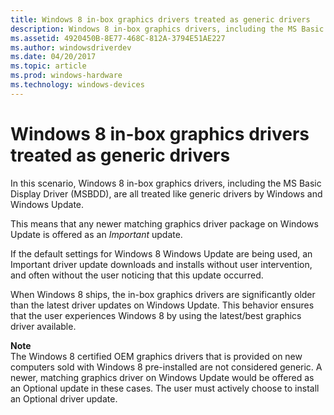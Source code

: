 ```yaml
---
title: Windows 8 in-box graphics drivers treated as generic drivers
description: Windows 8 in-box graphics drivers, including the MS Basic Display Driver (MSBDD), are all treated like generic drivers by Windows and Windows Update.
ms.assetid: 4920450B-8E77-468C-812A-3794E51AE227
ms.author: windowsdriverdev
ms.date: 04/20/2017
ms.topic: article
ms.prod: windows-hardware
ms.technology: windows-devices
---
```


# <span id="display.windows_8_in-box_graphics_drivers_treated_as_generic_drivers_"></span>Windows 8 in-box graphics drivers treated as generic drivers


In this scenario, Windows 8 in-box graphics drivers, including the MS Basic Display Driver (MSBDD), are all treated like generic drivers by Windows and Windows Update.

This means that any newer matching graphics driver package on Windows Update is offered as an *Important* update.

If the default settings for Windows 8 Windows Update are being used, an Important driver update downloads and installs without user intervention, and often without the user noticing that this update occurred.

When Windows 8 ships, the in-box graphics drivers are significantly older than the latest driver updates on Windows Update. This behavior ensures that the user experiences Windows 8 by using the latest/best graphics driver available.

**Note**  
The Windows 8 certified OEM graphics drivers that is provided on new computers sold with Windows 8 pre-installed are not considered generic. A newer, matching graphics driver on Windows Update would be offered as an Optional update in these cases. The user must actively choose to install an Optional driver update.

 

 

 





